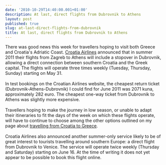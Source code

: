 ```yaml
---
date: '2010-10-29T14:40:00.001+01:00'
description: At last, direct flights from Dubrovnik to Athens
layout: post
published: true
slug: at-last-direct-flights-from-dubrovnik
title: At last, direct flights from Dubrovnik to Athens
---
```


There was good news this week for travellers hoping to visit both Greece and Croatia's Adriatic Coast. <a href="http://www.croatiaairlines.com">Croatia Airlines</a> announced that in summer 2011 their flights from Zagreb to Athens will include a stopover in Dubrovnik, allowing a direct connection between southern Croatia and the Greek capital. The flights will operate three times weekly (Tuesday, Thursday, Sunday) starting on May 31. <br />
<br />
In test bookings on the Croatian Airlines website, the cheapest return ticket (Dubrovnik-Athens-Dubrovnik) I could find for June 2011 was 2071 kuna, approximately 282 euro. The cheapest one-way ticket from Dubrovnik to Athens was slightly more expensive.<br />
<br />
Travellers hoping to make the journey in low season, or unable to adapt their itineraries to fit the days of the week on which these flights operate, will have to continue to choose among the other options outlined on my page about <a href="https://balkanology.com/overview/article_croatia_to_greece.html">travelling from Croatia to Greece</a>.<br />
<br />
Croatia Airlines also announced another summer-only service likely to be of great interest to tourists travelling around southern Europe: a direct flight from Dubrovnik to Venice. The service will operate twice weekly (Thursday and Saturday) starting on June 16. At the time of writing it does not yet appear to be possible to book this flight online.